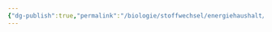 ```yaml
---
{"dg-publish":true,"permalink":"/biologie/stoffwechsel/energiehaushalt/tiere/erythrozyten/"}
---
```


